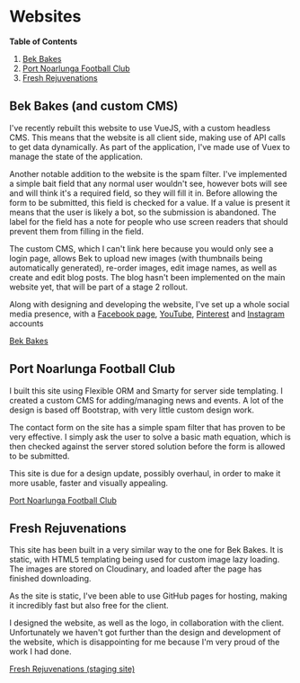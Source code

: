 # Websites

**Table of Contents**
1. [Bek Bakes](https://github.com/lukedenton/portfolio/tree/master/websites#bek-bakes)
2. [Port Noarlunga Football Club](https://github.com/lukedenton/portfolio/tree/master/websites#port-noarlunga-football-club)
3. [Fresh Rejuvenations](https://github.com/lukedenton/portfolio/tree/master/websites#fresh-rejuvenations)
 
## Bek Bakes (and custom CMS)

I've recently rebuilt this website to use VueJS, with a custom headless CMS. This means that the website is all client side,
making use of API calls to get data dynamically. As part of the application, I've made use of Vuex to manage the state
of the application.

Another notable addition to the website is the spam filter. I've implemented a simple bait field that any normal user
wouldn't see, however bots will see and will think it's a required field, so they will fill it in. Before allowing the
form to be submitted, this field is checked for a value. If a value is present it means that the user is likely a bot, so the
submission is abandoned. The label for the field has a note for people who use screen readers that should prevent them
from filling in the field.

The custom CMS, which I can't link here because you would only see a login page, allows Bek to upload new images (with
thumbnails being automatically generated), re-order images, edit image names, as well as create and edit blog posts. The blog hasn't
been implemented on the main website yet, that will be part of a stage 2 rollout.

Along with designing and developing the website, I've set up a whole social media presence, with a [Facebook page](https://www.facebook.com/BekBakesSA),
[YouTube](https://www.youtube.com/channel/UCfDWd_I72C86Kk50TIjoH8g), [Pinterest](https://au.pinterest.com/bekbakes/)
and [Instagram](https://www.instagram.com/bek_bakes/) accounts

[Bek Bakes](http://www.bekbakes.com)

## Port Noarlunga Football Club

I built this site using Flexible ORM and Smarty for server side templating. I created a custom CMS for adding/managing news and
events. A lot of the design is based off Bootstrap, with very little custom design work.

The contact form on the site has a simple spam filter that has proven to be very effective. I simply ask the user to solve
a basic math equation, which is then checked against the server stored solution before the form is allowed to be submitted.

This site is due for a design update, possibly overhaul, in order to make it more usable, faster and visually appealing.

[Port Noarlunga Football Club](http://www.pnfc.org.au)

## Fresh Rejuvenations

This site has been built in a very similar way to the one for Bek Bakes. It is static, with HTML5 templating being used
for custom image lazy loading. The images are stored on Cloudinary, and loaded after the page has finished downloading.

As the site is static, I've been able to use GitHub pages for hosting, making it incredibly fast but also free for the client.

I designed the website, as well as the logo, in collaboration with the client. Unfortunately we haven't got further than
the design and development of the website, which is disappointing for me because I'm very proud of the work I had done.

[Fresh Rejuvenations (staging site)](http://freshrejuvenations.github.io/site/)
